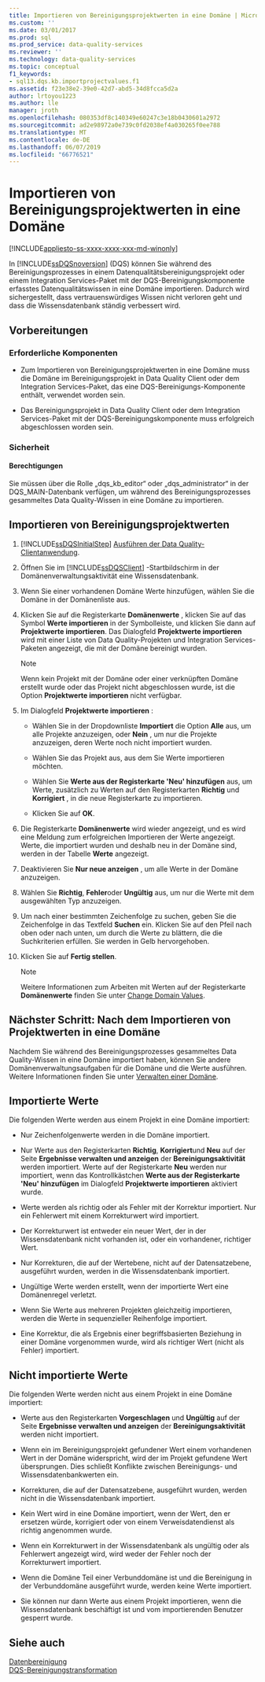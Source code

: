 ```yaml
---
title: Importieren von Bereinigungsprojektwerten in eine Domäne | Microsoft-Dokumentation
ms.custom: ''
ms.date: 03/01/2017
ms.prod: sql
ms.prod_service: data-quality-services
ms.reviewer: ''
ms.technology: data-quality-services
ms.topic: conceptual
f1_keywords:
- sql13.dqs.kb.importprojectvalues.f1
ms.assetid: f23e38e2-39e0-42d7-abd5-34d8fcca5d2a
author: lrtoyou1223
ms.author: lle
manager: jroth
ms.openlocfilehash: 080353df8c140349e60247c3e18b0430601a2972
ms.sourcegitcommit: ad2e98972a0e739c0fd2038ef4a030265f0ee788
ms.translationtype: MT
ms.contentlocale: de-DE
ms.lasthandoff: 06/07/2019
ms.locfileid: "66776521"
---
```

# <a name="import-cleansing-project-values-into-a-domain"></a>Importieren von Bereinigungsprojektwerten in eine Domäne

[!INCLUDE[appliesto-ss-xxxx-xxxx-xxx-md-winonly](../includes/appliesto-ss-xxxx-xxxx-xxx-md-winonly.md)]

  In [!INCLUDE[ssDQSnoversion](../includes/ssdqsnoversion-md.md)] (DQS) können Sie während des Bereinigungsprozesses in einem Datenqualitätsbereinigungsprojekt oder einem Integration Services-Paket mit der DQS-Bereinigungskomponente erfasstes Datenqualitätswissen in eine Domäne importieren. Dadurch wird sichergestellt, dass vertrauenswürdiges Wissen nicht verloren geht und dass die Wissensdatenbank ständig verbessert wird.  
  
##  <a name="BeforeYouBegin"></a> Vorbereitungen  
  
###  <a name="Prerequisites"></a> Erforderliche Komponenten  
  
-   Zum Importieren von Bereinigungsprojektwerten in eine Domäne muss die Domäne im Bereinigungsprojekt in Data Quality Client oder dem Integration Services-Paket, das eine DQS-Bereinigungs-Komponente enthält, verwendet worden sein.  
  
-   Das Bereinigungsprojekt in Data Quality Client oder dem Integration Services-Paket mit der DQS-Bereinigungskomponente muss erfolgreich abgeschlossen worden sein.  
  
###  <a name="Security"></a> Sicherheit  
  
####  <a name="Permissions"></a> Berechtigungen  
 Sie müssen über die Rolle „dqs_kb_editor“ oder „dqs_administrator“ in der DQS_MAIN-Datenbank verfügen, um während des Bereinigungsprozesses gesammeltes Data Quality-Wissen in eine Domäne zu importieren.  
  
##  <a name="Import"></a> Importieren von Bereinigungsprojektwerten  
  
1.  [!INCLUDE[ssDQSInitialStep](../includes/ssdqsinitialstep-md.md)] [Ausführen der Data Quality-Clientanwendung](../data-quality-services/run-the-data-quality-client-application.md).  
  
2.  Öffnen Sie im [!INCLUDE[ssDQSClient](../includes/ssdqsclient-md.md)] -Startbildschirm in der Domänenverwaltungsaktivität eine Wissensdatenbank.  
  
3.  Wenn Sie einer vorhandenen Domäne Werte hinzufügen, wählen Sie die Domäne in der Domänenliste aus.  
  
4.  Klicken Sie auf die Registerkarte **Domänenwerte** , klicken Sie auf das Symbol **Werte importieren** in der Symbolleiste, und klicken Sie dann auf **Projektwerte importieren**. Das Dialogfeld **Projektwerte importieren** wird mit einer Liste von Data Quality-Projekten und Integration Services-Paketen angezeigt, die mit der Domäne bereinigt wurden.  
  
    > [!NOTE]  
    >  Wenn kein Projekt mit der Domäne oder einer verknüpften Domäne erstellt wurde oder das Projekt nicht abgeschlossen wurde, ist die Option **Projektwerte importieren** nicht verfügbar.  
  
5.  Im Dialogfeld **Projektwerte importieren** :  
  
    -   Wählen Sie in der Dropdownliste **Importiert** die Option **Alle** aus, um alle Projekte anzuzeigen, oder **Nein** , um nur die Projekte anzuzeigen, deren Werte noch nicht importiert wurden.  
  
    -   Wählen Sie das Projekt aus, aus dem Sie Werte importieren möchten.  
  
    -   Wählen Sie **Werte aus der Registerkarte 'Neu' hinzufügen** aus, um Werte, zusätzlich zu Werten auf den Registerkarten **Richtig** und **Korrigiert** , in die neue Registerkarte zu importieren.  
  
    -   Klicken Sie auf **OK**.  
  
6.  Die Registerkarte **Domänenwerte** wird wieder angezeigt, und es wird eine Meldung zum erfolgreichen Importieren der Werte angezeigt. Werte, die importiert wurden und deshalb neu in der Domäne sind, werden in der Tabelle **Werte** angezeigt.  
  
7.  Deaktivieren Sie **Nur neue anzeigen** , um alle Werte in der Domäne anzuzeigen.  
  
8.  Wählen Sie **Richtig**, **Fehler**oder **Ungültig** aus, um nur die Werte mit dem ausgewählten Typ anzuzeigen.  
  
9. Um nach einer bestimmten Zeichenfolge zu suchen, geben Sie die Zeichenfolge in das Textfeld **Suchen** ein. Klicken Sie auf den Pfeil nach oben oder nach unten, um durch die Werte zu blättern, die die Suchkriterien erfüllen. Sie werden in Gelb hervorgehoben.  
  
10. Klicken Sie auf **Fertig stellen**.  
  
    > [!NOTE]  
    >  Weitere Informationen zum Arbeiten mit Werten auf der Registerkarte **Domänenwerte** finden Sie unter [Change Domain Values](../data-quality-services/change-domain-values.md).  
  
##  <a name="FollowUp"></a>Nächster Schritt: Nach dem Importieren von Projektwerten in eine Domäne  
 Nachdem Sie während des Bereinigungsprozesses gesammeltes Data Quality-Wissen in eine Domäne importiert haben, können Sie andere Domänenverwaltungsaufgaben für die Domäne und die Werte ausführen. Weitere Informationen finden Sie unter [Verwalten einer Domäne](../data-quality-services/managing-a-domain.md).  
  
##  <a name="Values"></a> Importierte Werte  
 Die folgenden Werte werden aus einem Projekt in eine Domäne importiert:  
  
-   Nur Zeichenfolgenwerte werden in die Domäne importiert.  
  
-   Nur Werte aus den Registerkarten **Richtig**, **Korrigiert**und **Neu** auf der Seite **Ergebnisse verwalten und anzeigen** der **Bereinigungsaktivität** werden importiert. Werte auf der Registerkarte **Neu** werden nur importiert, wenn das Kontrollkästchen **Werte aus der Registerkarte 'Neu' hinzufügen** im Dialogfeld **Projektwerte importieren** aktiviert wurde.  
  
-   Werte werden als richtig oder als Fehler mit der Korrektur importiert. Nur ein Fehlerwert mit einem Korrekturwert wird importiert.  
  
-   Der Korrekturwert ist entweder ein neuer Wert, der in der Wissensdatenbank nicht vorhanden ist, oder ein vorhandener, richtiger Wert.  
  
-   Nur Korrekturen, die auf der Wertebene, nicht auf der Datensatzebene, ausgeführt wurden, werden in die Wissensdatenbank importiert.  
  
-   Ungültige Werte werden erstellt, wenn der importierte Wert eine Domänenregel verletzt.  
  
-   Wenn Sie Werte aus mehreren Projekten gleichzeitig importieren, werden die Werte in sequenzieller Reihenfolge importiert.  
  
-   Eine Korrektur, die als Ergebnis einer begriffsbasierten Beziehung in einer Domäne vorgenommen wurde, wird als richtiger Wert (nicht als Fehler) importiert.  
  
##  <a name="ValuesNot"></a> Nicht importierte Werte  
 Die folgenden Werte werden nicht aus einem Projekt in eine Domäne importiert:  
  
-   Werte aus den Registerkarten **Vorgeschlagen** und **Ungültig** auf der Seite **Ergebnisse verwalten und anzeigen** der **Bereinigungsaktivität** werden nicht importiert.  
  
-   Wenn ein im Bereinigungsprojekt gefundener Wert einem vorhandenen Wert in der Domäne widerspricht, wird der im Projekt gefundene Wert übersprungen. Dies schließt Konflikte zwischen Bereinigungs- und Wissensdatenbankwerten ein.  
  
-   Korrekturen, die auf der Datensatzebene, ausgeführt wurden, werden nicht in die Wissensdatenbank importiert.  
  
-   Kein Wert wird in eine Domäne importiert, wenn der Wert, den er ersetzen würde, korrigiert oder von einem Verweisdatendienst als richtig angenommen wurde.  
  
-   Wenn ein Korrekturwert in der Wissensdatenbank als ungültig oder als Fehlerwert angezeigt wird, wird weder der Fehler noch der Korrekturwert importiert.  
  
-   Wenn die Domäne Teil einer Verbunddomäne ist und die Bereinigung in der Verbunddomäne ausgeführt wurde, werden keine Werte importiert.  
  
-   Sie können nur dann Werte aus einem Projekt importieren, wenn die Wissensdatenbank beschäftigt ist und vom importierenden Benutzer gesperrt wurde.  
  
## <a name="see-also"></a>Siehe auch  
 [Datenbereinigung](../data-quality-services/data-cleansing.md)   
 [DQS-Bereinigungstransformation](../integration-services/data-flow/transformations/dqs-cleansing-transformation.md)  
  
  
